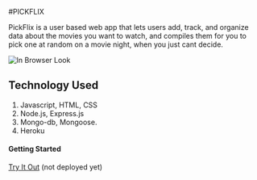 #PICKFLIX

PickFlix is a user based web app that lets users add, track, and organize data about the movies you want to watch, and compiles them for you to pick one at random on a movie night, when you just cant decide.

![In Browser Look](https://i.imgur.com/UxNHvTI.png)


## Technology Used 

1. Javascript, HTML, CSS
2. Node.js, Express.js
3. Mongo-db, Mongoose.
4. Heroku


#### Getting Started 
[Try It Out](https://pickflix316.herokuapp.com/)
 (not deployed yet)

